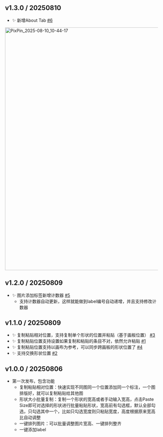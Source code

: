 
## v1.3.0 / 20250810
- ✨ 新增About Tab [#6](https://github.com/Achuan-2/illustrator_sci_plugin/issues/6)

<img width="582" height="801" alt="PixPin_2025-08-10_10-44-17" src="https://github.com/user-attachments/assets/4165dd8d-6e8d-4c29-b142-53702517cf2a" />

## v1.2.0 / 20250809

- ✨ 图片添加标签新增计数器 [#5](https://github.com/Achuan-2/illustrator_sci_plugin/issues/5)
  - 支持计数器自动更新，这样就能做到label编号自动递增，并且支持修改计数器


## v1.1.0 / 20250809
- ✨ 复制粘贴相对位置，支持复制单个形状的位置并粘贴（基于画板位置） [#3](https://github.com/Achuan-2/illustrator_sci_plugin/issues/3)
- ✨ 复制粘贴位置支持设置如果复制和粘贴的条目不对，依然允许粘贴 [#1](https://github.com/Achuan-2/illustrator_sci_plugin/issues/1)
- ✨ 复制粘贴位置支持以画布为参考，可以同步跨画板的形状位置了 [#4](https://github.com/Achuan-2/illustrator_sci_plugin/issues/4)
- ✨ 支持交换形状位置 [#2](https://github.com/Achuan-2/illustrator_sci_plugin/issues/2)



## v1.0.0 / 20250806

- 第一次发布，包含功能
  - 复制粘贴相对位置：快速实现不同图同一个位置添加同一个标注，一个图排版好，就可以复制粘贴给其他图​
  - 形状大小批量复制：复制一个形状的宽高或者手动输入宽高，点击Paste Size即可对选择的形状进行批量粘贴形状，宽高前有勾选框，默认全部勾选，只勾选其中一个，比如只勾选宽度则只粘贴宽度，高度根据原来宽高比自动调整​
  - 一键排列图片：可以批量调整图片宽高、一键排列整齐​
  - 一键添加label​